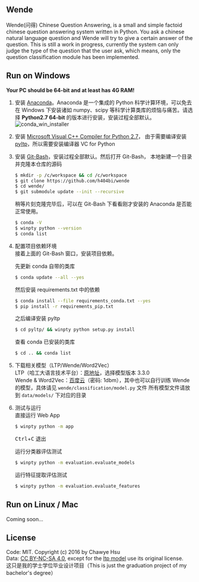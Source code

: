 Wende
---
Wende(问得) Chinese Question Answering, is a small and simple factoid
chinese question answering system written in Python. You ask a chinese
natural language question and Wende will try to give a certain answer
of the question. This is still a work in progress, currently the system
can only judge the type of the question that the user ask, which means,
only the question classification module has been implemented.

## Run on Windows
**Your PC should be 64-bit and at least has 4G RAM!**

1. 安装 [Anaconda]。Anaconda 是一个集成的 Python 科学计算环境，可以免去在
   Windows 下安装诸如 numpy、scipy 等科学计算类库的烦恼与痛苦。请选择
   **Python2.7 64-bit** 的版本进行安装，安装过程全部默认。
   ![conda_win_installer](https://cloud.githubusercontent.com/assets/5764917/14608348/e763f1f0-05b7-11e6-8507-f8a2fe0375ba.png)

2. 安装 [Microsoft Visual C++ Compiler for Python 2.7]，
   由于需要编译安装 [pyltp]，所以需要安装编译器 VC for Python

3. 安装 [Git-Bash]，安装过程全部默认。然后打开 Git-Bash，
   本地新建一个目录并克隆本仓库的源码
   ``` sh
   $ mkdir -p /c/workspace && cd /c/workspace
   $ git clone https://github.com/h404bi/wende
   $ cd wende/
   $ git submodule update --init --recursive
   ```
   稍等片刻克隆完毕后，可以在 Git-Bash 下看看刚才安装的 Anaconda 是否能正常使用。
   ``` sh
   $ conda -V
   $ winpty python --version
   $ conda list
   ```

4. 配置项目依赖环境  
   接着上面的 Git-Bash 窗口，安装项目依赖。

   先更新 conda 自带的类库
   ``` sh
   $ conda update --all --yes
   ```
   然后安装 requirements.txt 中的依赖
   ``` sh
   $ conda install --file requirements_conda.txt --yes
   $ pip install -r requirements_pip.txt
   ```
   之后编译安装 pyltp
   ``` sh
   $ cd pyltp/ && winpty python setup.py install
   ```
   查看 conda 已安装的类库
   ``` sh
   $ cd .. && conda list
   ```

5. 下载相关模型（LTP/Wende/Word2Vec）  
   LTP（哈工大语言技术平台）：[原地址]，选择模型版本 3.3.0  
   Wende & Word2Vec：[百度云]（密码: 1dbm），其中也可以自行训练 Wende
   的模型，具体请见 `wende/classification/model.py` 文件
   所有模型文件请放到 `data/models/` 下对应的目录

6. 测试与运行  
   直接运行 Web App
   ``` sh
   $ winpty python -m app
   ```
   <kbd>Ctrl</kbd>+<kbd>C</kbd> 退出

   运行分类器评估测试
   ``` sh
   $ winpty python -m evaluation.evaluate_models
   ```
   运行特征提取评估测试
   ``` sh
   $ winpty python -m evaluation.evaluate_features
   ```

## Run on Linux / Mac
Coming soon...

## License
Code: MIT. Copyright (c) 2016 by Chawye Hsu  
Data: [CC BY-NC-SA 4.0], except for the [ltp model] use its original license.  
这只是我的学士学位毕业设计项目（This is just the graduation project of my bachelor's degree）


[Anaconda]: https://www.continuum.io/downloads
[Microsoft Visual C++ Compiler for Python 2.7]: https://www.microsoft.com/en-us/download/details.aspx?id=44266
[pyltp]: https://github.com/HIT-SCIR/pyltp
[Git-Bash]: https://git-for-windows.github.io/
[原地址]: http://pan.baidu.com/share/link?shareid=1988562907&uk=2738088569
[百度云]: http://pan.baidu.com/s/1nv5ubJr
[CC BY-NC-SA 4.0]: https://creativecommons.org/licenses/by-nc-sa/4.0/
[ltp model]: https://github.com/HIT-SCIR/ltp#模型
